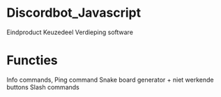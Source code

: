 # Discordbot_Javascript
 Eindproduct Keuzedeel Verdieping software

# Functies

Info commands,
Ping command
Snake board generator + niet werkende buttons
Slash commands
